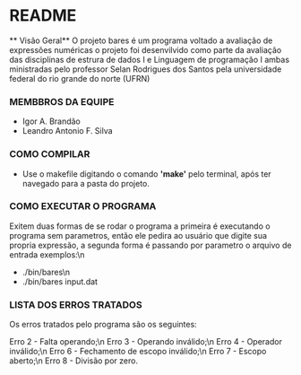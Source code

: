 # README #
** Visão Geral**
O projeto bares é um programa voltado a avaliação de expressões numéricas
o projeto foi desenvilvido como parte da avaliação das disciplinas de estrura de dados I e Linguagem de programação I
ambas ministradas pelo professor Selan Rodrigues dos Santos pela universidade federal do rio grande do norte (UFRN)

### MEMBBROS DA EQUIPE ###
* Igor A. Brandão
* Leandro Antonio F. Silva

### COMO COMPILAR ###
* Use o makefile digitando o comando **'make'** pelo terminal, após ter navegado para a pasta do projeto.

### COMO EXECUTAR O PROGRAMA ###
Exitem duas formas de se rodar o programa a primeira é executando o programa sem parametros, então ele pedira
ao usuário que digite sua propria expressão, a segunda forma é passando por parametro o arquivo de entrada
exemplos:\n
* ./bin/bares\n
* ./bin/bares input.dat

### LISTA DOS ERROS TRATADOS ###
Os erros tratados pelo programa são os seguintes:

Erro 2 - Falta operando;\n
Erro 3 - Operando inválido;\n
Erro 4 - Operador inválido;\n
Erro 6 - Fechamento de escopo inválido;\n
Erro 7 - Escopo aberto;\n
Erro 8 - Divisão por zero.
